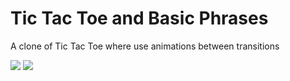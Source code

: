 # Tic Tac Toe and Basic Phrases

A clone of Tic Tac Toe where use animations between transitions

![](../../SSAPP/03/Imagine1.jpg)
![](../../SSAPP/03/Demo.gif)